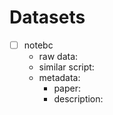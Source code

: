 # Datasets



- [ ] notebc
    * raw data:
    * similar script:
    * metadata:
        - paper:
        - description: